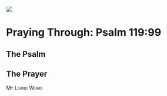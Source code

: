 <img class="intro-right" src="/images/art-paris-psalter.jpg">

<style>
  li {list-style-type: none;}
  p + ul {
    margin-top: -18px;
}
</style>

# Praying Through: Psalm 119:99

## The Psalm

## The Prayer

<div style="font-variant: small-caps;">
My Living Word
</div>
